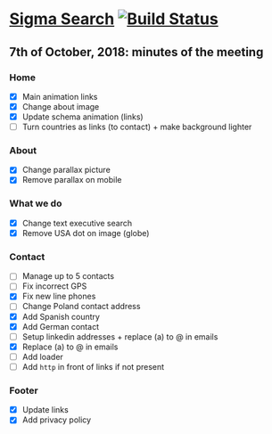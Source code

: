 # [Sigma Search](https://soywod.github.io/sigma-search) [![Build Status](https://travis-ci.org/soywod/sigma-search.svg?branch=master)](https://travis-ci.org/soywod/sigma-search)

## 7th of October, 2018: minutes of the meeting

### Home
  - [X] Main animation links
  - [X] Change about image
  - [X] Update schema animation (links)
  - [ ] Turn countries as links (to contact) + make background lighter

### About
  - [X] Change parallax picture
  - [X] Remove parallax on mobile

### What we do
  - [X] Change text executive search
  - [X] Remove USA dot on image (globe)

### Contact
  - [ ] Manage up to 5 contacts
  - [ ] Fix incorrect GPS
  - [X] Fix new line phones
  - [ ] Change Poland contact address
  - [X] Add Spanish country
  - [X] Add German contact
  - [ ] Setup linkedin addresses + replace (a) to @ in emails
  - [X] Replace (a) to @ in emails
  - [ ] Add loader
  - [ ] Add `http` in front of links if not present

### Footer
  - [X] Update links
  - [X] Add privacy policy
